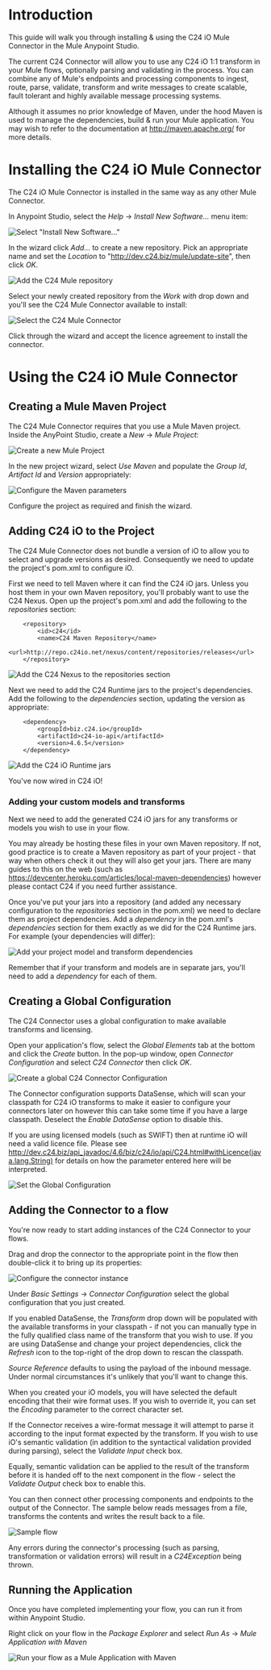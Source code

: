 Introduction
============

This guide will walk you through installing & using the C24 iO Mule Connector in the Mule Anypoint Studio.

The current C24 Connector will allow you to use any C24 iO 1:1 transform in your Mule flows, optionally parsing and validating in the process. You can combine any of Mule's endpoints and processing components to ingest, route, parse, validate, transform and write messages to create scalable, fault tolerant and highly available message processing systems.

Although it assumes no prior knowledge of Maven, under the hood Maven is used to manage the dependencies, build & run your Mule application. You may wish to refer to the documentation at <http://maven.apache.org/> for more details. 

Installing the C24 iO Mule Connector
====================================

The C24 iO Mule Connector is installed in the same way as any other Mule Connector.

In Anypoint Studio, select the _Help_ -> _Install New Software..._ menu item:

![Select "Install New Software..."](img/InstallNewSoftware.png "Install New Software Menu")

In the wizard click _Add..._ to create a new repository. Pick an appropriate name and set the _Location_ to "http://dev.c24.biz/mule/update-site", then click _OK_.

![Add the C24 Mule repository](img/AddRepository.png "Add Repository")

Select your newly created repository from the _Work with_ drop down and you'll see the C24 Mule Connector available to install:

![Select the C24 Mule Connector](img/InstallConnector.png "Install the C24 Mule Connector")

Click through the wizard and accept the licence agreement to install the connector.



Using the C24 iO Mule Connector
===============================

## Creating a Mule Maven Project

The C24 Mule Connector requires that you use a Mule Maven project.  
Inside the AnyPoint Studio, create a _New_ -> _Mule Project_:

![Create a new Mule Project](img/NewProject.png "Create New Mule Project")

In the new project wizard, select _Use Maven_ and populate the _Group Id_, _Artifact Id_ and _Version_ appropriately:

![Configure the Maven parameters](img/MavenProject.png "Configure Maven")

Configure the project as required and finish the wizard.



## Adding C24 iO to the Project

The C24 Mule Connector does not bundle a version of iO to allow you to select and upgrade versions as desired. Consequently we need to update the project's pom.xml to configure iO.

First we need to tell Maven where it can find the C24 iO jars. Unless you host them in your own Maven repository, you'll probably want to use the C24 Nexus. Open up the project's pom.xml and add the following to the _repositories_ section:

        <repository>
            <id>c24</id>
            <name>C24 Maven Repository</name>
            <url>http://repo.c24io.net/nexus/content/repositories/releases</url>
        </repository>
        
![Add the C24 Nexus to the repositories section](img/AddC24Nexus.png "Add the C24 Nexus")

Next we need to add the C24 Runtime jars to the project's dependencies. Add the following to the _dependencies_ section, updating the version as appropriate:

        <dependency>
            <groupId>biz.c24.io</groupId>
            <artifactId>c24-io-api</artifactId>
            <version>4.6.5</version>
        </dependency>
        
![Add the C24 iO Runtime jars](img/AddIoDependency.png "Add the C24 iO Runtime jars")     

You've now wired in C24 iO!
    

### Adding your custom models and transforms

Next we need to add the generated C24 iO jars for any transforms or models you wish to use in your flow. 

You may already be hosting these files in your own Maven repository. If not, good practice is to create a Maven repository as part of your project - that way when others check it out they will also get your jars. There are many guides to this on the web (such as <https://devcenter.heroku.com/articles/local-maven-dependencies>) however please contact C24 if you need further assistance.

Once you've put your jars into a repository (and added any necessary configuration to the _repositories_ section in the pom.xml) we need to declare them as project dependencies. Add a _dependency_ in the pom.xml's _dependencies_ section for them exactly as we did for the C24 Runtime jars. For example (your dependencies will differ):

![Add your project model and transform dependencies](img/AddProjectJars.png "Add your model and transform dependencies")

Remember that if your transform and models are in separate jars, you'll need to add a _dependency_ for each of them.


## Creating a Global Configuration

The C24 Connector uses a global configuration to make available transforms and licensing.

Open your application's flow, select the _Global Elements_ tab at the bottom and click the _Create_ button. In the pop-up window, open _Connector Configuration_ and select _C24 Connector_ then click _OK_.

![Create a global C24 Connector Configuration](img/CreateConfig.png "Create the C24 Connector Global Configuration")

The Connector configuration supports DataSense, which will scan your classpath for C24 iO transforms to make it easier to configure your connectors later on however this can take some time if you have a large classpath. Deselect the _Enable DataSense_ option to disable this.

If you are using licensed models (such as SWIFT) then at runtime iO will need a valid licence file. Please see <http://dev.c24.biz/api_javadoc/4.6/biz/c24/io/api/C24.html#withLicence(java.lang.String)> for details on how the parameter entered here will be interpreted.

![Set the Global Configuration](img/ConfigureConfig.png "Global Configuration")


## Adding the Connector to a flow

You're now ready to start adding instances of the C24 Connector to your flows.

Drag and drop the connector to the appropriate point in the flow then double-click it to bring up its properties:

![Configure the connector instance](img/ConfigureConnector.png "Configure the Connector")

Under _Basic Settings_ -> _Connector Configuration_ select the global configuration that you just created.

If you enabled DataSense, the _Transform_ drop down will be populated with the available transforms in your classpath - if not you can manually type in the fully qualified class name of the transform that you wish to use. If you are using DataSense and change your project dependencies, click the _Refresh_ icon to the top-right of the drop down to rescan the classpath.

_Source Reference_ defaults to using the payload of the inbound message. Under normal circumstances it's unlikely that you'll want to change this.

When you created your iO models, you will have selected the default encoding that their wire format uses. If you wish to override it, you can set the _Encoding_ parameter to the correct character set.

If the Connector receives a wire-format message it will attempt to parse it according to the input format expected by the transform. If you wish to use iO's semantic validation (in addition to the syntactical validation provided during parsing), select the _Validate Input_ check box.

Equally, semantic validation can be applied to the result of the transform before it is handed off to the next component in the flow - select the _Validate Output_ check box to enable this.

You can then connect other processing components and endpoints to the output of the Connector. The sample below reads messages from a file, transforms the contents and writes the result back to a file.

![Sample flow](img/SampleFlow.png "Sample Flow")

Any errors during the connector's processing (such as parsing, transformation or validation errors) will result in a _C24Exception_ being thrown.


## Running the Application

Once you have completed implementing your flow, you can run it from within Anypoint Studio.

Right click on your flow in the _Package Explorer_ and select _Run As_ -> _Mule Application with Maven_

![Run your flow as a Mule Application with Maven](img/RunApplication.png "Run the Applcation")